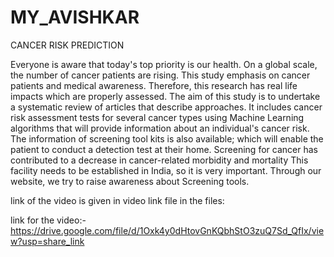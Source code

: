 # MY_AVISHKAR

CANCER RISK PREDICTION

Everyone is aware that today's top priority is our health. On a global scale, the number of cancer patients are rising. This study emphasis on cancer patients and medical awareness. Therefore, this research has real life impacts which are properly assessed. The aim of this study is to undertake a systematic review of articles that describe approaches. It includes cancer risk assessment tests for several cancer types using Machine Learning algorithms that will provide information about an individual's cancer risk. The information of screening tool kits is also available; which will enable the patient to conduct a detection test at their home. Screening for cancer has contributed to a decrease in cancer-related morbidity and mortality This facility needs to be established in India, so it is very important. Through our website, we try to raise awareness about Screening tools.






link of the video is given in video link file in the files:

link for the video:- https://drive.google.com/file/d/1Oxk4y0dHtovGnKQbhStO3zuQ7Sd_QfIx/view?usp=share_link
